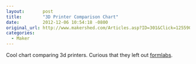 ```yaml
---
layout:       post
title:        "3D Printer Comparison Chart"
date:         2012-12-06 10:54:18 -0800
original_url: http://www.makershed.com/Articles.asp?ID=301&Click=125590
categories:
  - Maker
---
```


Cool chart comparing 3d printers. Curious that they left out  [formlabs](http://formlabs.com).
